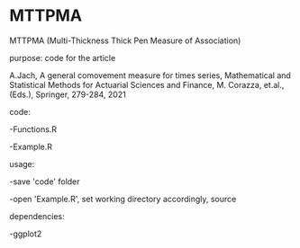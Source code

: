 # MTTPMA

MTTPMA (Multi-Thickness Thick Pen Measure of Association)

purpose: code for the article 

A.Jach, A general comovement measure for times series,
Mathematical and Statistical Methods for Actuarial Sciences and Finance, 
M. Corazza, et.al., (Eds.), Springer, 279-284, 2021 

code:

-Functions.R

-Example.R

usage:

-save 'code' folder

-open 'Example.R', set working directory accordingly, source

dependencies:

-ggplot2

